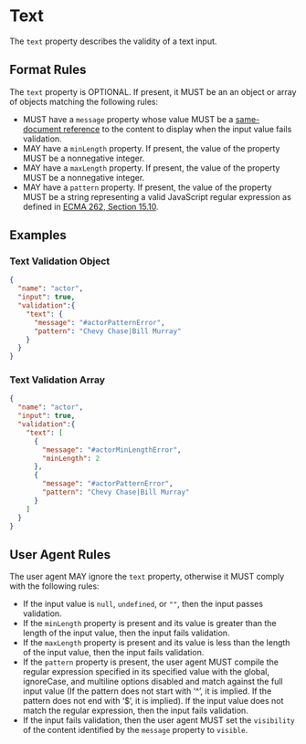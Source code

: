 # Text

The `text` property describes the validity of a text input.

## Format Rules

The `text` property is OPTIONAL. If present, it MUST be an an object or array of objects matching the following rules:

- MUST have a `message` property whose value MUST be a [same-document reference](#same-document-reference) to the content to display when the input value fails validation.
- MAY have a `minLength` property. If present, the value of the property MUST be a nonnegative integer.
- MAY have a `maxLength` property. If present, the value of the property MUST be a nonnegative integer.
- MAY have a `pattern` property. If present, the value of the property MUST be a string representing a valid JavaScript regular expression as defined in [ECMA 262, Section 15.10](#ecma-262).

## Examples

### Text Validation Object

```json
{
  "name": "actor",
  "input": true,
  "validation":{
    "text": {
      "message": "#actorPatternError",
      "pattern": "Chevy Chase|Bill Murray"
    }
  }
}
```

### Text Validation Array

```json
{
  "name": "actor",
  "input": true,
  "validation":{
    "text": [
      {
        "message": "#actorMinLengthError",
        "minLength": 2
      },
      {
        "message": "#actorPatternError",
        "pattern": "Chevy Chase|Bill Murray"
      }
    ]
  }
}
```

## User Agent Rules

The user agent MAY ignore the `text` property, otherwise it MUST comply with the following rules:

- If the input value is `null`, `undefined`, or `""`, then the input passes validation.
- If the `minLength` property is present and its value is greater than the length of the input value, then the input fails validation.
- If the `maxLength` property is present and its value is less than the length of the input value, then the input fails validation.
- If the `pattern` property is present, the user agent MUST compile the regular expression specified in its specified value with the global, ignoreCase, and multiline options disabled and match against the full input value (If the pattern does not start with ‘^’, it is implied. If the pattern does not end with ‘$’, it is implied). If the input value does not match the regular expression, then the input fails validation.
- If the input fails validation, then the user agent MUST set the `visibility` of the content identified by the `message` property to `visible`.
